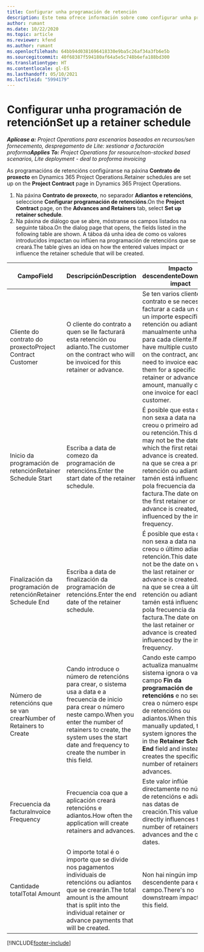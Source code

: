 ```yaml
---
title: Configurar unha programación de retención
description: Este tema ofrece información sobre como configurar unha programación de retencións en Project Operations.
author: rumant
ms.date: 10/22/2020
ms.topic: article
ms.reviewer: kfend
ms.author: rumant
ms.openlocfilehash: 64bb94d0381696418330e9ba5c26af34a3fb6e5b
ms.sourcegitcommit: 40f68387f594180af64a5e5c748b6efa188bd300
ms.translationtype: HT
ms.contentlocale: gl-ES
ms.lasthandoff: 05/10/2021
ms.locfileid: "5994179"
---
```

# <a name="set-up-a-retainer-schedule"></a><span data-ttu-id="626c5-103">Configurar unha programación de retención</span><span class="sxs-lookup"><span data-stu-id="626c5-103">Set up a retainer schedule</span></span>

<span data-ttu-id="626c5-104">_**Aplícase a:** Project Operations para escenarios baseados en recursos/sen fornecemento, despregamento de Lite: xestionar a facturación proforma_</span><span class="sxs-lookup"><span data-stu-id="626c5-104">_**Applies To:** Project Operations for resource/non-stocked based scenarios, Lite deployment - deal to proforma invoicing_</span></span>

<span data-ttu-id="626c5-105">As programacións de retencións configúranse na páxina **Contrato de proxecto** en Dynamics 365 Project Operations.</span><span class="sxs-lookup"><span data-stu-id="626c5-105">Retainer schedules are set up on the **Project Contract** page in Dynamics 365 Project Operations.</span></span>

1. <span data-ttu-id="626c5-106">Na páxina **Contrato de proxecto**, no separador **Adiantos e retencións**, seleccione **Configurar programación de retencións**.</span><span class="sxs-lookup"><span data-stu-id="626c5-106">On the **Project Contract** page, on the **Advances and Retainers** tab, select **Set up retainer schedule**.</span></span>
2. <span data-ttu-id="626c5-107">Na páxina de diálogo que se abre, móstranse os campos listados na seguinte táboa.</span><span class="sxs-lookup"><span data-stu-id="626c5-107">On the dialog page that opens, the fields listed in the following table are shown.</span></span> <span data-ttu-id="626c5-108">A táboa dá unha idea de como os valores introducidos impactan ou inflúen na programación de retencións que se creará.</span><span class="sxs-lookup"><span data-stu-id="626c5-108">The table gives an idea on how the entered values impact or influence the retainer schedule that will be created.</span></span>

| <span data-ttu-id="626c5-109">Campo</span><span class="sxs-lookup"><span data-stu-id="626c5-109">Field</span></span> | <span data-ttu-id="626c5-110">Descripción</span><span class="sxs-lookup"><span data-stu-id="626c5-110">Description</span></span> | <span data-ttu-id="626c5-111">Impacto descendente</span><span class="sxs-lookup"><span data-stu-id="626c5-111">Downstream impact</span></span> |
| --- | --- | --- |
| <span data-ttu-id="626c5-112">Cliente do contrato do proxecto</span><span class="sxs-lookup"><span data-stu-id="626c5-112">Project Contract Customer</span></span> | <span data-ttu-id="626c5-113">O cliente do contrato a quen se lle facturará esta retención ou adianto.</span><span class="sxs-lookup"><span data-stu-id="626c5-113">The customer on the contract who will be invoiced for this retainer or advance.</span></span> | <span data-ttu-id="626c5-114">Se ten varios clientes no contrato e se necesita facturar a cada un deles un importe específico de retención ou adianto, cree manualmente unha factura para cada cliente.</span><span class="sxs-lookup"><span data-stu-id="626c5-114">If you have multiple customers on the contract, and if you need to invoice each of them for a specific retainer or advance amount, manually create one invoice for each customer.</span></span> |
| <span data-ttu-id="626c5-115">Inicio da programación de retención</span><span class="sxs-lookup"><span data-stu-id="626c5-115">Retainer Schedule Start</span></span> | <span data-ttu-id="626c5-116">Escriba a data de comezo da programación de retencións.</span><span class="sxs-lookup"><span data-stu-id="626c5-116">Enter the start date of the retainer schedule.</span></span> | <span data-ttu-id="626c5-117">É posible que esta data non sexa a data na que se creou o primeiro adianto ou retención.</span><span class="sxs-lookup"><span data-stu-id="626c5-117">This date may not be the date on which the first retainer or advance is created.</span></span> <span data-ttu-id="626c5-118">A data na que se crea a primeira retención ou adianto tamén está influenciada pola frecuencia da factura.</span><span class="sxs-lookup"><span data-stu-id="626c5-118">The date on which the first retainer or advance is created, is also influenced by the invoice frequency.</span></span> |
| <span data-ttu-id="626c5-119">Finalización da programación de retención</span><span class="sxs-lookup"><span data-stu-id="626c5-119">Retainer Schedule End</span></span> | <span data-ttu-id="626c5-120">Escriba a data de finalización da programación de retencións.</span><span class="sxs-lookup"><span data-stu-id="626c5-120">Enter the end date of the retainer schedule.</span></span> | <span data-ttu-id="626c5-121">É posible que esta data non sexa a data na que se creou o último adianto ou retención.</span><span class="sxs-lookup"><span data-stu-id="626c5-121">This date may not be the date on which the last retainer or advance is created.</span></span> <span data-ttu-id="626c5-122">A data na que se crea a última retención ou adianto tamén está influenciada pola frecuencia da factura.</span><span class="sxs-lookup"><span data-stu-id="626c5-122">The date on which the last retainer or advance is created is also influenced by the invoice frequency.</span></span> |
| <span data-ttu-id="626c5-123">Número de retencións que se van crear</span><span class="sxs-lookup"><span data-stu-id="626c5-123">Number of Retainers to Create</span></span> | <span data-ttu-id="626c5-124">Cando introduce o número de retencións para crear, o sistema usa a data e a frecuencia de inicio para crear o número neste campo.</span><span class="sxs-lookup"><span data-stu-id="626c5-124">When you enter the number of retainers to create, the system uses the start date and frequency to create the number in this field.</span></span> | <span data-ttu-id="626c5-125">Cando este campo se actualiza manualmente, o sistema ignora o valor do campo **Fin da programación de retencións** e no seu lugar crea o número específico de retencións ou adiantos.</span><span class="sxs-lookup"><span data-stu-id="626c5-125">When this field is manually updated, the system ignores the value in the **Retainer Schedule End** field and instead creates the specific number of retainers or advances.</span></span> |
| <span data-ttu-id="626c5-126">Frecuencia da factura</span><span class="sxs-lookup"><span data-stu-id="626c5-126">Invoice Frequency</span></span> | <span data-ttu-id="626c5-127">Frecuencia coa que a aplicación creará retencións e adiantos.</span><span class="sxs-lookup"><span data-stu-id="626c5-127">How often the application will create retainers and advances.</span></span> | <span data-ttu-id="626c5-128">Este valor inflúe directamente no número de retencións e adianto e nas datas de creación.</span><span class="sxs-lookup"><span data-stu-id="626c5-128">This value directly influences the number of retainers and advances and the created dates.</span></span> |
| <span data-ttu-id="626c5-129">Cantidade total</span><span class="sxs-lookup"><span data-stu-id="626c5-129">Total Amount</span></span> | <span data-ttu-id="626c5-130">O importe total é o importe que se divide nos pagamentos individuais de retencións ou adiantos que se crearán.</span><span class="sxs-lookup"><span data-stu-id="626c5-130">The total amount is the amount that is split into the individual retainer or advance payments that will be created.</span></span> | <span data-ttu-id="626c5-131">Non hai ningún impacto descendente para este campo.</span><span class="sxs-lookup"><span data-stu-id="626c5-131">There's no downstream impact for this field.</span></span> |


[!INCLUDE[footer-include](../../includes/footer-banner.md)]
